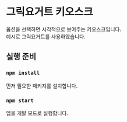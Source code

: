 # 그릭요거트 키오스크

옵션을 선택하면 시각적으로 보여주는 키오스크입니다.\
예시로 그릭요거트를 사용하였습니다.

## 실행 준비

### `npm install`

먼저 필요한 패키지를 설치합니다.

### `npm start`

앱을 개발 모드로 실행합니다.
